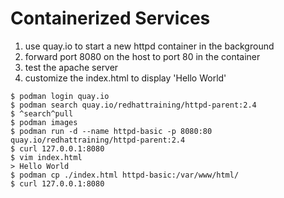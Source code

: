 # Containerized Services

1. use quay.io to start a new httpd container in the background
1. forward port 8080 on the host to port 80 in the container
1. test the apache server
1. customize the index.html to display 'Hello World'

```
$ podman login quay.io
$ podman search quay.io/redhattraining/httpd-parent:2.4
$ ^search^pull
$ podman images
$ podman run -d --name httpd-basic -p 8080:80 quay.io/redhattraining/httpd-parent:2.4
$ curl 127.0.0.1:8080
$ vim index.html
> Hello World
$ podman cp ./index.html httpd-basic:/var/www/html/
$ curl 127.0.0.1:8080
```
